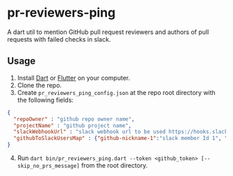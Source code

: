 # pr-reviewers-ping

A dart util to mention GitHub pull request reviewers and authors of pull requests with failed checks in slack.

## Usage

1. Install [Dart](https://dart.dev/get-dart) or [Flutter](https://flutter.dev/docs/get-started/install) on your computer.
2. Clone the repo.
3. Create `pr_reviewers_ping_config.json` at the repo root directory with the following fields:

```json
{
  "repoOwner" : "github repo owner name",
  "projectName" : "github project name",
  "slackWebhookUrl" : "slack webhook url to be used https://hooks.slack.com/services/...",
  "githubToSlackUsersMap" : {"github-nickname-1":"slack member Id 1", "github-nickname-2":"slack member Id 2"}
}
```

4. Run `dart bin/pr_reviewers_ping.dart --token <github_token> [--skip_no_prs_message]` from the root directory.
